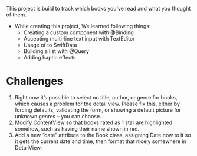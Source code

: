This project is build  to track which books you’ve read and what you thought of them.

* While creating this project, We learned following things:
    * Creating a custom component with @Binding
    * Accepting multi-line text input with TextEditor
    * Usage of to SwiftData
    * Building a list with @Query
    * Adding haptic effects    

# Challenges 

1. Right now it’s possible to select no title, author, or genre for books, which causes a problem for the detail view. Please fix this, either by forcing defaults, validating the form, or showing a default picture for unknown genres – you can choose.
2. Modify ContentView so that books rated as 1 star are highlighted somehow, such as having their name shown in red.
3. Add a new “date” attribute to the Book class, assigning Date.now to it so it gets the current date and time, then format that nicely somewhere in DetailView.
